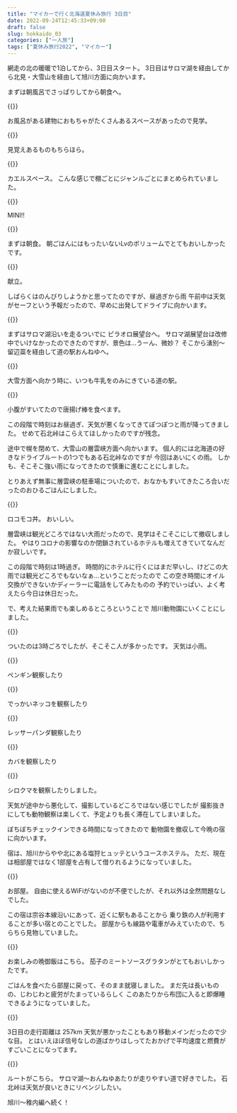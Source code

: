 ```yaml
---
title: "マイカーで行く北海道夏休み旅行 3日目"
date: 2022-09-24T12:45:33+09:00
draft: false
slug: hokkaido_03
categories: ["一人旅"]
tags: ["夏休み旅行2022", "マイカー"]
---
```


網走の北の暖暖で1泊してから、3日目スタート。
3日目はサロマ湖を経由してから北見・大雪山を経由して旭川方面に向かいます。

まずは朝風呂でさっぱりしてから朝食へ。

{{<lightbox img="https://gyazo.com/138436e6181a768f220b70f74b06066f.jpg" title="">}}

お風呂がある建物におもちゃがたくさんあるスペースがあったので見学。

{{<lightbox img="https://gyazo.com/e39bb7ebacae597f76601d142a479e5a.jpg" title="">}}

見覚えあるものもちらほら。

{{<lightbox img="https://gyazo.com/5e1b4e6230dd871fb208ec27531c432d.jpg" title="">}}

カエルスペース。
こんな感じで棚ごとにジャンルごとにまとめられていました。

{{<lightbox img="https://gyazo.com/8feff8d217ba4febaaf8b3c5dae9c341.jpg" title="">}}

MINI!!

{{<lightbox img="https://gyazo.com/d3495de7dae2dde78e8291c69c91c20a.jpg" title="">}}

まずは朝食。
朝ごはんにはもったいないLvのボリュームでとてもおいしかったです。

{{<lightbox img="https://gyazo.com/142cbc596b8f0148dfde6db4850544b4.jpg" title="">}}

献立。

しばらくはのんびりしようかと思ってたのですが、昼過ぎから雨
午前中は天気がセーフという予報だったので、早めに出発してドライブに向かいます。

{{<lightbox img="https://gyazo.com/d17676591301fc1d292db1c1e98b7664.jpg" title="">}}

まずはサロマ湖沿いを走るついでに ピラオロ展望台へ。
サロマ湖展望台は改修中でいけなかったのできたのですが、景色は...うーん、微妙？
そこから湧別～留辺蘂を経由して道の駅おんねゆへ。

{{<lightbox img="https://gyazo.com/1189bd13723202b5be92e7be194c0536.jpg" title="">}}

大雪方面へ向かう時に、いつも牛乳をのみにきている道の駅。

{{<lightbox img="https://gyazo.com/e4182c205bfa05c4b05feca006ae4ed2.jpg" title="">}}

小腹がすいてたので唐揚げ棒を食べます。

この段階で時刻はお昼過ぎ、天気が悪くなってきてぽつぽつと雨が降ってきました。
せめて石北峠はこらえてほしかったのですが残念。

途中で幌を閉めて、大雪山の層雲峡方面へ向かいます。
個人的には北海道の好きなドライブルートの1つでもある石北峠なのですが
今回はあいにくの雨。
しかも、そこそこ強い雨になってきたので慎重に進むことにしました。

とりあえず無事に層雲峡の駐車場についたので、おなかもすいてきたころ合いだったのおひるごはんにしました。

{{<lightbox img="https://gyazo.com/51396fc539a0b9d52231f03d8b0df529.jpg" title="">}}

ロコモコ丼。
おいしい。

層雲峡は観光どころではない大雨だったので、見学はそこそこにして撤収しました。
やはりコロナの影響なのか閉鎖されているホテルも増えてきていてなんだか寂しいです。

この段階で時刻は1時過ぎ。
時間的にホテルに行くにはまだ早いし、けどこの大雨では観光どころでもないなぁ...ということだったので
この空き時間にオイル交換ができないかディーラーに電話をしてみたものの
予約でいっぱい、よく考えたら今日は休日だった。

で、考えた結果雨でも楽しめるところということで
旭川動物園にいくことにしました。

{{<lightbox img="https://gyazo.com/409e888cd427b67efaeefe8b68cd874f.jpg" title="">}}

ついたのは3時ごろでしたが、そこそこ人が多かったです。
天気は小雨。

{{<lightbox img="https://gyazo.com/ede16cd17c5641748a7066baba4e647f.jpg" title="">}}

ペンギン観察したり

{{<lightbox img="https://gyazo.com/8f3237f4b47be0edf5aacd341806a768.jpg" title="">}}

でっかいネッコを観察したり

{{<lightbox img="https://gyazo.com/13113b13cd1b8a29e5874f01b1ababc2.jpg" title="">}}

レッサーパンダ観察したり

{{<lightbox img="https://gyazo.com/b53522fa930cffd5d04b32766fc25939.jpg" title="">}}

カバを観察したり

{{<lightbox img="https://gyazo.com/8d4d764fd784523bf4fcb28915ddb270.jpg" title="">}}

シロクマを観察したりしました。

天気が途中から悪化して、撮影しているどころではない感じでしたが
撮影抜きにしても動物観察は楽しくて、予定よりも長く滞在してしまいました。

ぼちぼちチェックインできる時間になってきたので
動物園を撤収して今晩の宿に向かいます。

宿は、旭川からやや北にある塩狩ヒュッテというユースホステル。
ただ、現在は相部屋ではなく1部屋を占有して借りれるようになっていました。

{{<lightbox img="https://gyazo.com/9241334bff3b335439ab4fc087e74680.jpg" title="">}}

お部屋。
自由に使えるWiFiがないのが不便でしたが、それ以外は全然問題なしでした。

この宿は宗谷本線沿いにあって、近くに駅もあることから
乗り鉄の人が利用することが多い宿とのことでした。
部屋からも線路や電車がみえていたので、ちらちら見物していました。

{{<lightbox img="https://gyazo.com/b74379d6c945fe2b39b8b1298ef936cc.jpg" title="">}}

お楽しみの晩御飯はこちら。
茄子のミートソースグラタンがとてもおいしかったです。

ごはんを食べたら部屋に戻って、そのまま就寝しました。
まだ先は長いものの、じわじわと疲労がたまっているらしく
このあたりから布団に入ると即爆睡できるようになっていました。

{{<lightbox img="https://gyazo.com/48d7f940d7517580a1458fe626ed095c.jpg" title="">}}

3日目の走行距離は 257km 天気が悪かったこともあり移動メインだったので少な目。
とはいえほぼ信号なしの道ばかりはしってたおかげで平均速度と燃費がすごいことになってます。

{{<lightbox img="https://gyazo.com/fa9d591fe3dae7110e12cb00da171bcd.jpg" title="">}}

ルートがこちら。
サロマ湖～おんねゆあたりが走りやすい道で好きでした。
石北峠は天気が良いときにリベンジしたい。

旭川～稚内編へ続く！


